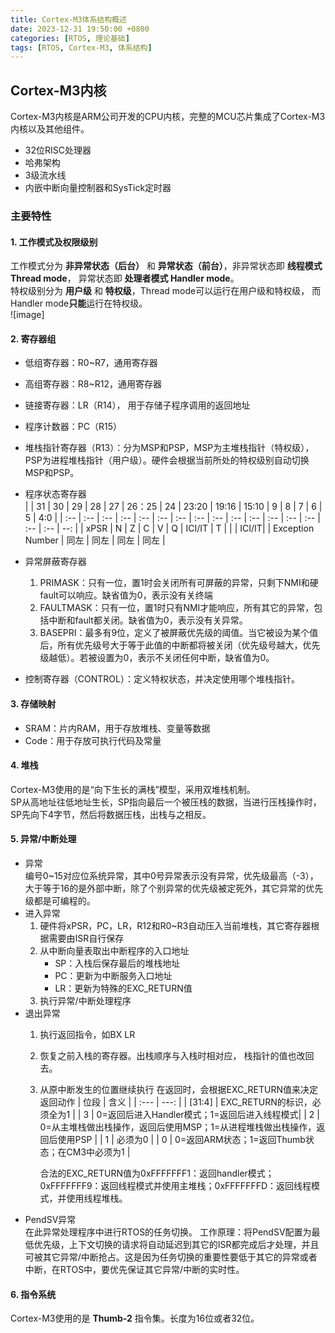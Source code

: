 ```yaml
---
title: Cortex-M3体系结构概述
date: 2023-12-31 19:50:00 +0800
categories: [RTOS, 理论基础]
tags: [RTOS, Cortex-M3, 体系结构]
---
```



## Cortex-M3内核
Cortex-M3内核是ARM公司开发的CPU内核，完整的MCU芯片集成了Cortex-M3内核以及其他组件。  

* 32位RISC处理器
* 哈弗架构
* 3级流水线
* 内嵌中断向量控制器和SysTick定时器
### 主要特性
#### 1. 工作模式及权限级别
工作模式分为 **非异常状态（后台）** 和 **异常状态（前台）**，非异常状态即 **线程模式 Thread mode**， 异常状态即 **处理者模式 Handler mode**。  
特权级别分为 **用户级** 和 **特权级**，Thread mode可以运行在用户级和特权级， 而Handler mode**只能**运行在特权级。  
![image]
#### 2. 寄存器组
* 低组寄存器：R0~R7，通用寄存器
* 高组寄存器：R8~R12，通用寄存器
* 链接寄存器：LR（R14）， 用于存储子程序调用的返回地址
* 程序计数器：PC（R15）
* 堆栈指针寄存器（R13）：分为MSP和PSP，MSP为主堆栈指针（特权级），PSP为进程堆栈指针（用户级）。硬件会根据当前所处的特权级别自动切换MSP和PSP。
* 程序状态寄存器  
    |    | 31 | 30 | 29 | 28 | 27 | 26：25 | 24 | 23:20 | 19:16 | 15:10 | 9 | 8 | 7 | 6 | 5 | 4:0 |
    | :-- | :-- | :-- | :-- | :-- | :-- | :-- | :-- | :-- | :-- | :-- | :-- | :-- | :-- | :-- | :-- | --: |
    | xPSR | N | Z | C | V | Q | ICI/IT | T | | | ICI/IT| | Exception Number | 同左 | 同左 | 同左 | 同左 |

* 异常屏蔽寄存器
  1. PRIMASK：只有一位，置1时会关闭所有可屏蔽的异常，只剩下NMI和硬fault可以响应。缺省值为0，表示没有关终端
  2. FAULTMASK：只有一位，置1时只有NMI才能响应，所有其它的异常，包括中断和fault都关闭。缺省值为0，表示没有关异常。
  3. BASEPRI：最多有9位，定义了被屏蔽优先级的阈值。当它被设为某个值后，所有优先级号大于等于此值的中断都将被关闭（优先级号越大，优先级越低）。若被设置为0，表示不关闭任何中断，缺省值为0。  
* 控制寄存器（CONTROL）：定义特权状态，并决定使用哪个堆栈指针。
#### 3. 存储映射
* SRAM：片内RAM，用于存放堆栈、变量等数据
* Code：用于存放可执行代码及常量
#### 4. 堆栈
Cortex-M3使用的是“向下生长的满栈”模型，采用双堆栈机制。  
SP从高地址往低地址生长，SP指向最后一个被压栈的数据，当进行压栈操作时，SP先向下4字节，然后将数据压栈，出栈与之相反。
#### 5. 异常/中断处理
* 异常  
    编号0~15对应位系统异常，其中0号异常表示没有异常，优先级最高（-3），大于等于16的是外部中断，除了个别异常的优先级被定死外，其它异常的优先级都是可编程的。  
* 进入异常
    1. 硬件将xPSR，PC，LR，R12和R0~R3自动压入当前堆栈，其它寄存器根据需要由ISR自行保存
    2. 从中断向量表取出中断程序的入口地址  
        * SP：入栈后保存最后的堆栈地址
        * PC：更新为中断服务入口地址
        * LR：更新为特殊的EXC_RETURN值
    3. 执行异常/中断处理程序  
* 退出异常  
  1. 执行返回指令，如BX LR
  2. 恢复之前入栈的寄存器。出栈顺序与入栈时相对应， 栈指针的值也改回去。
  3. 从原中断发生的位置继续执行
      在返回时，会根据EXC_RETURN值来决定返回动作
| 位段 | 含义 |
| :--- | ---: |
| [31:4] | EXC_RETURN的标识，必须全为1 |
| 3 | 0=返回后进入Handler模式；1=返回后进入线程模式|
| 2 | 0=从主堆栈做出栈操作，返回后使用MSP；1=从进程堆栈做出栈操作，返回后使用PSP |
| 1 | 必须为0 |
| 0 | 0=返回ARM状态；1=返回Thumb状态；在CM3中必须为1 |

      合法的EXC_RETURN值为0xFFFFFFF1：返回handler模式；0xFFFFFFF9：返回线程模式并使用主堆栈；0xFFFFFFFD：返回线程模式，并使用线程堆栈。  
* PendSV异常  
    在此异常处理程序中进行RTOS的任务切换。 
    工作原理：将PendSV配置为最低优先级，上下文切换的请求将自动延迟到其它的ISR都完成后才处理，并且可被其它异常/中断抢占。这是因为任务切换的重要性要低于其它的异常或者中断，在RTOS中，要优先保证其它异常/中断的实时性。  
#### 6. 指令系统
Cortex-M3使用的是 **Thumb-2** 指令集。长度为16位或者32位。
    
      
    
    
